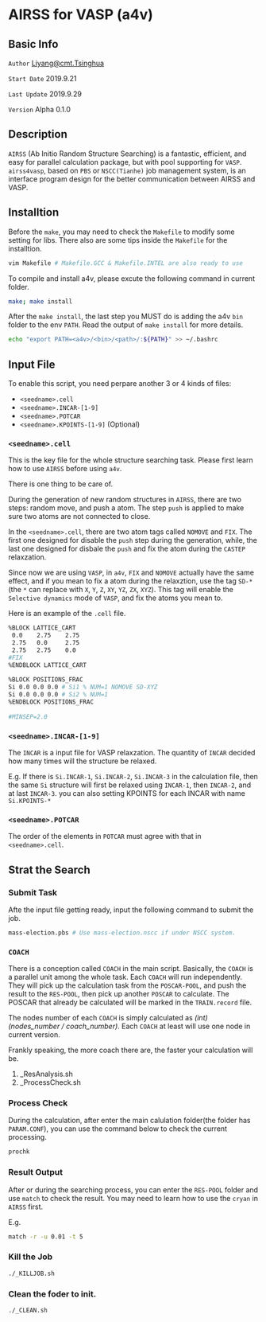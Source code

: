 # AIRSS for VASP (a4v)

## Basic Info

`Author` Liyang@cmt.Tsinghua

`Start Date` 2019.9.21

`Last Update` 2019.9.29

`Version` Alpha 0.1.0

## Description

`AIRSS` (Ab Initio Random Structure Searching) is a fantastic, efficient, and easy for parallel calculation package, but with pool supporting for `VASP`. `airss4vasp`, based on `PBS` or `NSCC(Tianhe)` job management system, is an interface program design for the better communication between AIRSS and VASP.

## Installtion

Before the `make`, you may need to check the `Makefile` to modify some setting for libs. There also are some tips inside the `Makefile` for the installtion.
```bash
vim Makefile # Makefile.GCC & Makefile.INTEL are also ready to use
``` 

To compile and install a4v, please excute the following command in current folder.
```bash
make; make install
```

After the `make install`, the last step you MUST do is adding the a4v `bin` folder to the env `PATH`. Read the output of `make install` for more details.
```bash
echo "export PATH=<a4v>/<bin>/<path>/:${PATH}" >> ~/.bashrc
```
 
## Input File
  
To enable this script, you need perpare another 3 or 4 kinds of files:

- `<seedname>.cell`
- `<seedname>.INCAR-[1-9]`
- `<seedname>.POTCAR`
- `<seedname>.KPOINTS-[1-9]` (Optional)

### `<seedname>.cell`
This is the key file for the whole structure searching task. Please first learn how to use `AIRSS` before using `a4v`.

There is one thing to be care of. 
 
During the generation of new random structures in `AIRSS`, there are two steps: random move, and push a atom. The step `push` is applied to make sure two atoms are not connected to close.

In the `<seedname>.cell`, there are two atom tags called `NOMOVE` and `FIX`. The first one designed for disable the `push` step during the generation, while, the last one designed for disbale the `push` and fix the atom during the `CASTEP` relaxzation. 

Since now we are using `VASP`, in `a4v`,  `FIX` and `NOMOVE` actually have the same effect, and if you mean to fix a atom during the relaxztion, use the tag `SD-*` (the `*` can replace with `X`, `Y`, `Z`, `XY`, `YZ`, `ZX`, `XYZ`). This tag will enable the `Selective dynamics` mode of `VASP`, and fix the atoms you mean to.

Here is an example of the `.cell` file.

```bash
%BLOCK LATTICE_CART
 0.0    2.75    2.75
 2.75   0.0     2.75
 2.75   2.75    0.0
#FIX
%ENDBLOCK LATTICE_CART
 
%BLOCK POSITIONS_FRAC
Si 0.0 0.0 0.0 # Si1 % NUM=1 NOMOVE SD-XYZ
Si 0.0 0.0 0.0 # Si2 % NUM=1
%ENDBLOCK POSITIONS_FRAC
 
#MINSEP=2.0

```

### `<seedname>.INCAR-[1-9]`

The `INCAR` is a input file for VASP relaxzation. The quantity of `INCAR` decided how many times will the structure be relaxed. 

E.g. If there is `Si.INCAR-1`, `Si.INCAR-2`, `Si.INCAR-3` in the calculation file, then the same `Si` structure will first be relaxed using `INCAR-1`, then `INCAR-2`, and at last `INCAR-3`. you can also setting KPOINTS for each INCAR with name `Si.KPOINTS-*`

### `<seedname>.POTCAR`
The order of the elements in `POTCAR` must agree with that in `<seedname>.cell`.

## Strat the Search

### Submit Task

Afte the input file getting ready, input the following command to submit the job.
```bash
mass-election.pbs # Use mass-election.nscc if under NSCC system.
```

### `COACH`

There is a conception called `COACH` in the main script. Basically, the `COACH` is a parallel unit among the whole task. Each `COACH` will run independently. They will pick up the calculation task from the `POSCAR-POOL`, and push the result to the `RES-POOL`, then pick up another `POSCAR` to calculate. The POSCAR that already be calculated will be marked in the `TRAIN.record` file.

The nodes number of each `COACH` is simply calculated as *(int)(nodes_number / coach_number)*. Each `COACH` at least will use one node in current version.

Frankly speaking, the more coach there are, the faster your calculation will be.

1. _ResAnalysis.sh
2. _ProcessCheck.sh

### Process Check

During the calculation, after enter the main calulation folder(the folder has `PARAM.CONF`), you can use the command below to check the current processing.

```bash
prochk
```

### Result Output

After or during the searching process, you can enter the `RES-POOL` folder and use `match` to check the result. You may need to learn how to use the `cryan` in `AIRSS` first.

E.g.
```bash
match -r -u 0.01 -t 5
```

### Kill the Job

```bash
./_KILLJOB.sh
```

### Clean the foder to init.

```bash
./_CLEAN.sh
```

